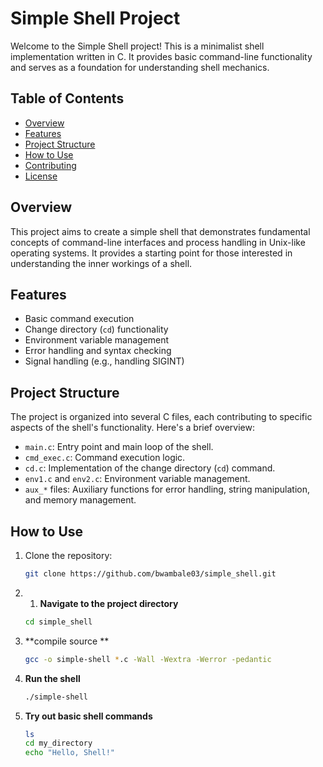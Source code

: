# Simple Shell Project

Welcome to the Simple Shell project! This is a minimalist shell implementation written in C. It provides basic command-line functionality and serves as a foundation for understanding shell mechanics.

## Table of Contents
- [Overview](#overview)
- [Features](#features)
- [Project Structure](#project-structure)
- [How to Use](#how-to-use)
- [Contributing](#contributing)
- [License](#license)

## Overview

This project aims to create a simple shell that demonstrates fundamental concepts of command-line interfaces and process handling in Unix-like operating systems. It provides a starting point for those interested in understanding the inner workings of a shell.

## Features

- Basic command execution
- Change directory (`cd`) functionality
- Environment variable management
- Error handling and syntax checking
- Signal handling (e.g., handling SIGINT)

## Project Structure

The project is organized into several C files, each contributing to specific aspects of the shell's functionality. Here's a brief overview:

- `main.c`: Entry point and main loop of the shell.
- `cmd_exec.c`: Command execution logic.
- `cd.c`: Implementation of the change directory (`cd`) command.
- `env1.c` and `env2.c`: Environment variable management.
- `aux_*` files: Auxiliary functions for error handling, string manipulation, and memory management.

## How to Use

1. Clone the repository:

   ```bash
   git clone https://github.com/bwambale03/simple_shell.git
2. 1. **Navigate to the project directory**

    ```bash
    cd simple_shell
3. **compile source **
    ```bash
    gcc -o simple-shell *.c -Wall -Wextra -Werror -pedantic
4. **Run the shell**
    ```bash
    ./simple-shell
5. **Try out basic shell commands**
    ```bash
    ls
    cd my_directory
    echo "Hello, Shell!"

